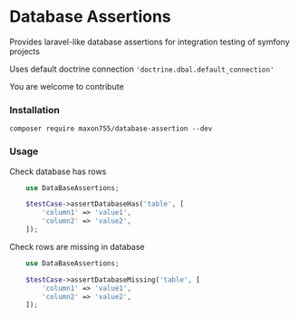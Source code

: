 # Database Assertions

Provides laravel-like database assertions for integration testing of symfony projects

Uses default doctrine connection `'doctrine.dbal.default_connection'`

You are welcome to contribute

### Installation
```
composer require maxon755/database-assertion --dev
```

### Usage

Check database has rows
```php
    use DataBaseAssertions;

    $testCase->assertDatabaseHas('table', [
        'column1' => 'value1',
        'column2' => 'value2',
    ]);
```

Check rows are missing in database
```php
    use DataBaseAssertions;

    $testCase->assertDatabaseMissing('table', [
        'column1' => 'value1',
        'column2' => 'value2',
    ]);
````
